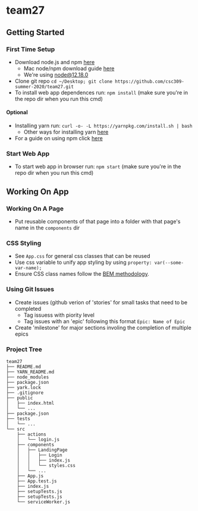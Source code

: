 # team27

## Getting Started

### First Time Setup
- Download node.js and npm [here](https://nodejs.org/en/download/)
  - Mac node/npm download guide [here](https://treehouse.github.io/installation-guides/mac/node-mac.html)
  - We're using node@12.18.0
- Clone git repo `cd ~/Desktop; git clone https://github.com/csc309-summer-2020/team27.git`
- To install web app dependences run: `npm install` (make sure you're in the repo dir when you run this cmd)

#### Optional
- Installing yarn run: `curl -o- -L https://yarnpkg.com/install.sh | bash`
  - Other ways for installing yarn [here](https://classic.yarnpkg.com/en/docs/install/#mac-stable)
- For a guide on using npm click [here](https://nodesource.com/blog/an-absolute-beginners-guide-to-using-npm/)

### Start Web App
- To start web app in browser run: `npm start` (make sure you're in the repo dir when you run this cmd)

## Working On App

### Working On A Page
- Put reusable components of that page into a folder with that page's name in the `components` dir

### CSS Styling
- See `App.css` for general css classes that can be reused
- Use css variable to unify app styling by using `property: var(--some-var-name);`
- Ensure CSS class names follow the [BEM methodology](http://getbem.com/naming/).

### Using Git Issues
- Create issues (github verion of 'stories' for small tasks that need to be completed
  - Tag issuess with piority level
  - Tag issues with an 'epic' following this format `Epic: Name of Epic`
- Create 'milestone' for major sections involing the completion of multiple epics

### Project Tree
```
team27
├── README.md
├── YARN_README.md
├── node_modules
├── package.json
├── yark.lock
├── .gitignore
├── public
│   ├── index.html
│   └── ...
├── package.json
├── tests
│   └── ...
└── src
    ├── actions
    │   └── login.js
    ├── components
    │   ├── LandingPage
    │   │   ├── Login
    │   │   ├── index.js
    │   │   └── styles.css
    │   └── ...
    ├── App.js
    ├── App.test.js
    ├── index.js
    ├── setupTests.js
    ├── setupTests.js
    └── serviceWorker.js
```
